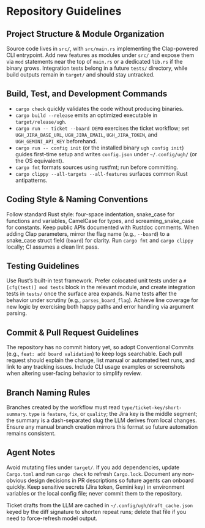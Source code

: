 # Repository Guidelines

## Project Structure & Module Organization
Source code lives in `src/`, with `src/main.rs` implementing the Clap-powered CLI entrypoint. Add new features as modules under `src/` and expose them via `mod` statements near the top of `main.rs` or a dedicated `lib.rs` if the binary grows. Integration tests belong in a future `tests/` directory, while build outputs remain in `target/` and should stay untracked.

## Build, Test, and Development Commands
- `cargo check` quickly validates the code without producing binaries.
- `cargo build --release` emits an optimized executable in `target/release/ugh`.
- `cargo run -- ticket --board DEMO` exercises the ticket workflow; set `UGH_JIRA_BASE_URL`, `UGH_JIRA_EMAIL`, `UGH_JIRA_TOKEN`, and `UGH_GEMINI_API_KEY` beforehand.
- `cargo run -- config init` (or the installed binary `ugh config init`) guides first-time setup and writes `config.json` under `~/.config/ugh/` (or the OS equivalent).
- `cargo fmt` formats sources using rustfmt; run before committing.
- `cargo clippy --all-targets --all-features` surfaces common Rust antipatterns.

## Coding Style & Naming Conventions
Follow standard Rust style: four-space indentation, snake_case for functions and variables, CamelCase for types, and screaming_snake_case for constants. Keep public APIs documented with Rustdoc comments. When adding Clap parameters, mirror the flag name (e.g., `--board`) to a snake_case struct field (`board`) for clarity. Run `cargo fmt` and `cargo clippy` locally; CI assumes a clean lint pass.

## Testing Guidelines
Use Rust’s built-in test framework. Prefer colocated unit tests under a `#[cfg(test)] mod tests` block in the relevant module, and create integration tests in `tests/` once the surface area expands. Name tests after the behavior under scrutiny (e.g., `parses_board_flag`). Achieve line coverage for new logic by exercising both happy paths and error handling via argument parsing.

## Commit & Pull Request Guidelines
The repository has no commit history yet, so adopt Conventional Commits (e.g., `feat: add board validation`) to keep logs searchable. Each pull request should explain the change, list manual or automated test runs, and link to any tracking issues. Include CLI usage examples or screenshots when altering user-facing behavior to simplify review.

## Branch Naming Rules
Branches created by the workflow must read `type/ticket-key/short-summary`. `type` is `feature`, `fix`, or `quality`; the Jira key is the middle segment; the summary is a dash-separated slug the LLM derives from local changes. Ensure any manual branch creation mirrors this format so future automation remains consistent.

## Agent Notes
Avoid mutating files under `target/`. If you add dependencies, update `Cargo.toml` and run `cargo check` to refresh `Cargo.lock`. Document any non-obvious design decisions in PR descriptions so future agents can onboard quickly. Keep sensitive secrets (Jira token, Gemini key) in environment variables or the local config file; never commit them to the repository.

Ticket drafts from the LLM are cached in `~/.config/ugh/draft_cache.json` keyed by the diff signature to shorten repeat runs; delete that file if you need to force-refresh model output.
